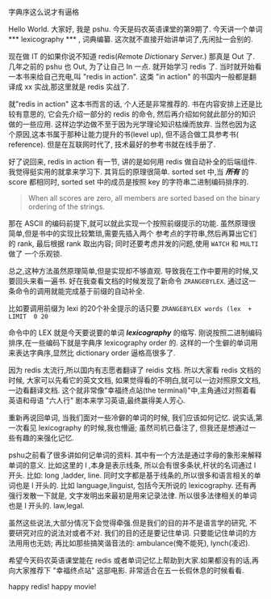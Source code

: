 字典序这么说才有逼格

Hello World. 大家好, 我是 pshu. 今天是码农英语课堂的第9期了.
今天讲一个单词 *** lexicography *** , 词典编纂.
这次就不直接开始讲单词了,先闲扯一会别的.

现在做 IT 的如果你说不知道 redis(*Re*mote *Di*ctionary *Se*rver.) 那真是 Out 了.
几年之前的 pshu 也 Out, 为了让自己 In 一点. 就开始学习 redis 了.
当时就开始看一本书来给自己充电,叫 "redis in action".
这类 "in action" 的书国内一般都是翻译成 xx 实战,那这里就是 redis 实战了.

就"redis in action" 这本书而言的话, 个人还是非常推荐的. 书在内容安排上还是比较有意思的,
它会先介绍一部分的 redis 的命令, 然后再介绍如何就此部分的知识做的一些应用.
这样边学边做不至于因为光学理论知识枯燥而放弃. 当然也因为这个原因,这本书属于那种让能力提升的书(level up), 但不适合做工具参考书( reference). 但是在互联网时代了, 技术最好的参考书就在线手册了.


好了说回来, redis in action 有一节, 讲的是如何用 redis 做自动补全的后端组件.
我觉得挺实用的就拿来学习下. 其背后的原理很简单. sorted set 中,当 ***所有*** 的score 都相同时, sorted set 中的成员是按照 key 的字符串二进制编码排序的.

>When all scores are zero, all members are sorted based on the binary ordering of the strings.

那在 ASCII 的编码前提下,就可以就此实现一个按照前缀提示的功能. 虽然原理很简单,但是书中的实现比较繁琐,需要先插入两个
参考点的字符串,然后再算出它们的 rank, 最后根据 rank 取出内容; 同时还要考虑并发的问题,使用 `WATCH` 和 `MULTI`做了
一个乐观锁.

总之,这种方法虽然原理简单,但是实现却不够直观. 导致我在工作中要用的时候,又要回头来看一遍书.
好在我查看文档的时候发现了新命令 `ZRANGEBYLEX`. 通过这一条命令的调用就能完成基于前缀的自动补全.

比如要调用前缀为 lexi 的20个补全提示的话只要 `ZRANGEBYLEX words (lex  + LIMIT  0 20`

命令中的 LEX 就是今天要说要的单词 ***lexicography*** 的缩写.
刚说按照二进制编码排序,在一些编码下就是字典序 lexicography order 的.
这样的一个生僻的单词用来表达字典序,显然比 dictionary order 逼格高很多了.

因为 redis 太流行,所以国内有志愿者翻译了 reidis 文档. 所以大家看 redis 文档的时候,
大家可以先看它的英文文档, 如果觉得看的不明白,就可以一边对照原文文档, 一边看翻译文档.
这个就非常像"幸福终点站(the terminal)"中,主角通过对照着看英语和母语 "六人行" 剧本来学习英语,最终赢得美人芳心.


重新再说回单词, 当我们面对一些冷僻的单词的时候, 我们应该如何记忆.
说实话,第一次看见 lexicography 的时候,我也懵逼; 虽然司机已备注了,
但我还是想通过一些有趣的来强化记忆.

pshu之前看了很多讲如何记单词的资料. 其中有一个方法是通过字母的象形来解释单词的意义.
比如这里的 l ,本身是表示线条, 所以会有很多条状,杆状的名词通过 l 开头.
比如: long ,ladder, line.
同时文字都是基于线条的,所以很多和语言相关的单词也是 l 开头的.
比如 language,linguist, 包括今天所说的 lexicography.
还有再强行发散一下就是, 文字发明出来最初是用来记录法律. 所以很多法律相关的单词也是 l 开头的.
law,legal.

虽然这些说法,大部分情况下会觉得牵强.但是我们的目的并不是语言学的研究, 不要研究对应的说法对或者不对.
我们的目的还是要记住单词. 只要能记住单词的方法用用也无妨; 再比如那些搞笑谐音法的: ambulance(俺不能死),
lynch(凌迟).


希望今天码农英语课堂能在 redis 或者单词记忆上帮助到大家.如果都没有的话,再向大家推荐下 "幸福终点站" 这部电影.
非常适合在五一长假休息的时候看看.

happy redis! happy movie!
